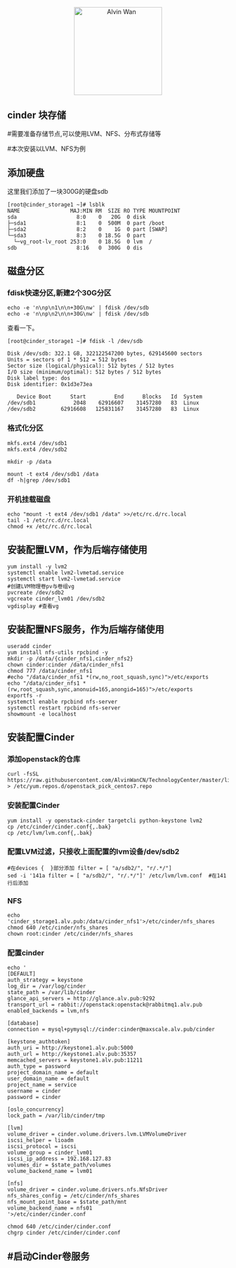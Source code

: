 
<p align='center'> <a href='https://github.com/alvinwancn' target="_blank"> <img src='https://github.com/AlvinWanCN/life-record/raw/master/images/etlucency.png' alt='Alvin Wan' width=200></a></p>


## cinder 块存储
#需要准备存储节点,可以使用LVM、NFS、分布式存储等

#本次安装以LVM、NFS为例


## 添加硬盘

这里我们添加了一块300G的硬盘sdb
```
[root@cinder_storage1 ~]# lsblk
NAME                MAJ:MIN RM  SIZE RO TYPE MOUNTPOINT
sda                   8:0    0   20G  0 disk
├─sda1                8:1    0  500M  0 part /boot
├─sda2                8:2    0    1G  0 part [SWAP]
└─sda3                8:3    0 18.5G  0 part
  └─vg_root-lv_root 253:0    0 18.5G  0 lvm  /
sdb                   8:16   0  300G  0 dis
```


## 磁盘分区

### fdisk快速分区,新建2个30G分区

```
echo -e 'n\np\n1\n\n+30G\nw' | fdisk /dev/sdb
echo -e 'n\np\n2\n\n+30G\nw' | fdisk /dev/sdb

```

查看一下。
```
[root@cinder_storage1 ~]# fdisk -l /dev/sdb

Disk /dev/sdb: 322.1 GB, 322122547200 bytes, 629145600 sectors
Units = sectors of 1 * 512 = 512 bytes
Sector size (logical/physical): 512 bytes / 512 bytes
I/O size (minimum/optimal): 512 bytes / 512 bytes
Disk label type: dos
Disk identifier: 0x1d3e73ea

   Device Boot      Start         End      Blocks   Id  System
/dev/sdb1            2048    62916607    31457280   83  Linux
/dev/sdb2        62916608   125831167    31457280   83  Linux

```
### 格式化分区
```
mkfs.ext4 /dev/sdb1
mkfs.ext4 /dev/sdb2

mkdir -p /data

mount -t ext4 /dev/sdb1 /data
df -h|grep /dev/sdb1
```

### 开机挂载磁盘

```
echo "mount -t ext4 /dev/sdb1 /data" >>/etc/rc.d/rc.local
tail -1 /etc/rc.d/rc.local
chmod +x /etc/rc.d/rc.local
```

## 安装配置LVM，作为后端存储使用

```
yum install -y lvm2
systemctl enable lvm2-lvmetad.service
systemctl start lvm2-lvmetad.service
#创建LVM物理卷pv与卷组vg
pvcreate /dev/sdb2
vgcreate cinder_lvm01 /dev/sdb2
vgdisplay #查看vg
```


## 安装配置NFS服务，作为后端存储使用

```
useradd cinder
yum install nfs-utils rpcbind -y
mkdir -p /data/{cinder_nfs1,cinder_nfs2}
chown cinder:cinder /data/cinder_nfs1
chmod 777 /data/cinder_nfs1
#echo "/data/cinder_nfs1 *(rw,no_root_squash,sync)">/etc/exports
echo "/data/cinder_nfs1 *(rw,root_squash,sync,anonuid=165,anongid=165)">/etc/exports
exportfs -r
systemctl enable rpcbind nfs-server
systemctl restart rpcbind nfs-server
showmount -e localhost
```

## 安装配置Cinder

### 添加openstack的仓库

```
curl -fsSL https://raw.githubusercontent.com/AlvinWanCN/TechnologyCenter/master/linux/software/yum.repos.d/openstack_pick_centos7.repo > /etc/yum.repos.d/openstack_pick_centos7.repo
```

### 安装配置Cinder
```
yum install -y openstack-cinder targetcli python-keystone lvm2
cp /etc/cinder/cinder.conf{,.bak}
cp /etc/lvm/lvm.conf{,.bak}
```

### 配置LVM过滤，只接收上面配置的lvm设备/dev/sdb2

```
#在devices {  }部分添加 filter = [ "a/sdb2/", "r/.*/"]
sed -i '141a filter = [ "a/sdb2/", "r/.*/"]' /etc/lvm/lvm.conf  #在141行后添加
```



### NFS
```
echo 'cinder_storage1.alv.pub:/data/cinder_nfs1'>/etc/cinder/nfs_shares
chmod 640 /etc/cinder/nfs_shares
chown root:cinder /etc/cinder/nfs_shares
```

### 配置cinder
```
echo '
[DEFAULT]
auth_strategy = keystone
log_dir = /var/log/cinder
state_path = /var/lib/cinder
glance_api_servers = http://glance.alv.pub:9292
transport_url = rabbit://openstack:openstack@rabbitmq1.alv.pub
enabled_backends = lvm,nfs

[database]
connection = mysql+pymysql://cinder:cinder@maxscale.alv.pub/cinder

[keystone_authtoken]
auth_uri = http://keystone1.alv.pub:5000
auth_url = http://keystone1.alv.pub:35357
memcached_servers = keystone1.alv.pub:11211
auth_type = password
project_domain_name = default
user_domain_name = default
project_name = service
username = cinder
password = cinder

[oslo_concurrency]
lock_path = /var/lib/cinder/tmp

[lvm]
volume_driver = cinder.volume.drivers.lvm.LVMVolumeDriver
iscsi_helper = lioadm
iscsi_protocol = iscsi
volume_group = cinder_lvm01
iscsi_ip_address = 192.168.127.83
volumes_dir = $state_path/volumes
volume_backend_name = lvm01

[nfs]
volume_driver = cinder.volume.drivers.nfs.NfsDriver
nfs_shares_config = /etc/cinder/nfs_shares
nfs_mount_point_base = $state_path/mnt
volume_backend_name = nfs01
'>/etc/cinder/cinder.conf

```

```
chmod 640 /etc/cinder/cinder.conf
chgrp cinder /etc/cinder/cinder.conf
```

## #启动Cinder卷服务
